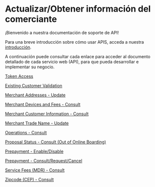 
# Actualizar/Obtener información del comerciante

¡Bienvenido a nuestra documentación de soporte de API!

Para una breve introducción sobre cómo usar APIS, acceda a nuestra [introducción][1].

A continuación puede consultar cada enlace para acceder al documento detallado de cada servicio web (API), para que pueda desarrollar e implementar su negocio.

[Token Access](TokenGenerationforWeb-services.md)

[Existing Customer Validation](https://docs-qa.firstdata.com/org/brazilapi/docs/api/001-sba-val-cadastro)

[Merchant Addresses - Update](../api/?type=post&path=/updateAddress/)

[Merchant Devices and Fees - Consult](../api/?type=get&path=/{institution}/{merchanID}/)

[Merchant Customer Information - Consult](https://docs-qa.firstdata.com/org/brazilapi/docs/api/001-estabelecimento)

[Merchant Trade Name - Update](../api/?type=post&path=/updateTradeName/)

[Operations - Consult](https://docs-qa.firstdata.com/org/brazilapi/docs/api/001-sba-consulta-ops)

[Proposal Status - Consult (Out of Online Boarding)](https://docs-qa.firstdata.com/org/brazilapi/docs/api/001-sba-status-propo)

[Prepayment - Enable/Disable](../api/?type=post&path=/updatePrepayFlag/)

[Prepayment - Consult/Request/Cancel](../api/?type=get&path=/updatePrepayFlag/v1/antecipacao/)

[Service Fees (MDR) - Consult](https://docs-qa.firstdata.com/org/brazilapi/docs/api/001-sba-mdr-fee)

[Zipcode (CEP) - Consult](../api/?type=get&path=/cep/{cep})

[1]:  APIs-Introduction.md
